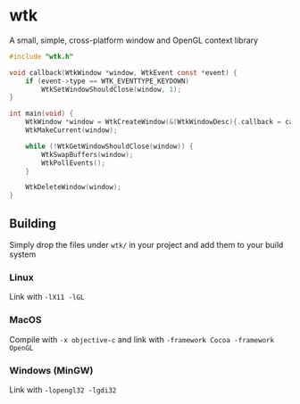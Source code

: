 # wtk

A small, simple, cross-platform window and OpenGL context library

```c
#include "wtk.h"

void callback(WtkWindow *window, WtkEvent const *event) {
    if (event->type == WTK_EVENTTYPE_KEYDOWN)
        WtkSetWindowShouldClose(window, 1);
}

int main(void) {
    WtkWindow *window = WtkCreateWindow(&(WtkWindowDesc){.callback = callback});
    WtkMakeCurrent(window);

    while (!WtkGetWindowShouldClose(window)) {
        WtkSwapBuffers(window);
        WtkPollEvents();
    }

    WtkDeleteWindow(window);
}

```

## Building
Simply drop the files under `wtk/` in your project and add them to your build system

### Linux
Link with `-lX11 -lGL`

### MacOS
Compile with `-x objective-c` and link with `-framework Cocoa -framework OpenGL`

### Windows (MinGW)
Link with `-lopengl32 -lgdi32`
